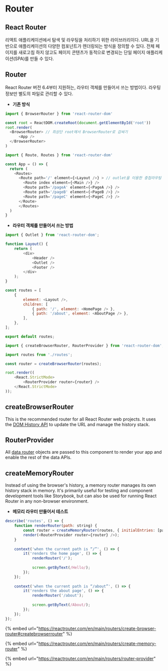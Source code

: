 # Router

## React Router

리액트 애플리케이션에서 탐색 및 라우팅을 처리하기 위한 라이브러리이다. URL을 기반으로 애플리케이션의 다양한 컴포넌트가 렌더링되는 방식을 정의할 수 있다. 전체 페이지를 새로고침 하지 않고도 페이지 콘텐츠가 동적으로 변경되는 단일 페이지 애플리케이션(SPA)를 만들 수 있다.



## Router

React Router 버전 6.4부터 지원하는, 라우터 객체를 만들어서 쓰는 방법이다. 라우팅 정보만 별도의 파일로 관리할 수 있다.

* **기존 방식**

```javascript
import { BrowserRouter } from 'react-router-dom'

const root = ReactDOM.createRoot(document.getElementById('root'))
root.render(
  <BrowserRouter> // 최상단 root에서 BrowserRouter로 감싸기
      <App /> 
  </BrowserRouter>
)
```

```javascript
import { Route, Routes } from 'react-router-dom'

const App = () => {
  return (
    <Routes>
      <Route path='/' element={<Layout />} > // outlet을 이용한 중첩라우팅
        <Route index element={<Main />} /> 
        <Route path='/pageA' element={<PageA />} />
        <Route path='/pageB' element={<PageB />} />
        <Route path='/pageC' element={<PageC />} />
      </Route>
      </Routes>
  )
}
```

* **라우터 객체를 만들어서 쓰는 방법**

```javascript
import { Outlet } from 'react-router-dom';

function Layout() {
	return (
		<div>
			<Header />
			<Outlet />
			<Footer />
		</div>
	);
}

const routes = [
	{
		element: <Layout />,
		children: [
			{ path: '/', element: <HomePage /> },
			{ path: '/about', element: <AboutPage /> },
		],
	},
];

export default routes;
```

```javascript
import { createBrowserRouter, RouterProvider } from 'react-router-dom';

import routes from './routes';

const router = createBrowserRouter(routes);

root.render((
	<React.StrictMode>
		<RouterProvider router={router} />
	</React.StrictMode>
));
```



## createBrowserRouter

This is the recommended router for all React Router web projects. It uses the [DOM History API](https://developer.mozilla.org/en-US/docs/Web/API/History) to update the URL and manage the history stack.



## RouterProvider

All [data router](https://reactrouter.com/en/main/routers/picking-a-router) objects are passed to this component to render your app and enable the rest of the data APIs.



## createMemoryRouter

Instead of using the browser's history, a memory router manages its own history stack in memory. It's primarily useful for testing and component development tools like Storybook, but can also be used for running React Router in any non-browser environment.&#x20;

* **메모리 라우터 만들어서 테스트**

```javascript
describe('routes', () => {	
	function renderRouter(path: string) {
		const router = createMemoryRouter(routes, { initialEntries: [path] });
		render(<RouterProvider router={router} />);
	}
	
	context('when the current path is “/”', () => {
		it('renders the home page', () => {
			renderRouter('/');
	
			screen.getByText(/Hello/);
		});
	});
	
	context('when the current path is “/about”', () => {
		it('renders the about page', () => {
			renderRouter('/about');
	
			screen.getByText(/About/);
		});
	});
});
```



{% embed url="https://reactrouter.com/en/main/routers/create-browser-router#createbrowserrouter" %}

{% embed url="https://reactrouter.com/en/main/routers/create-memory-router" %}

{% embed url="https://reactrouter.com/en/main/routers/router-provider" %}
